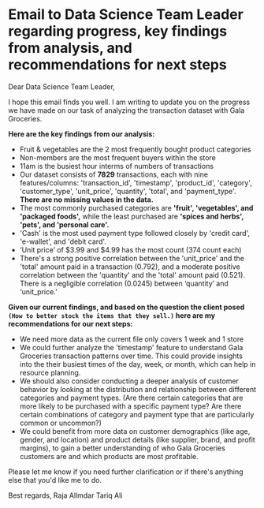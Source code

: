 # Email to Data Science Team Leader regarding progress, key findings from analysis, and recommendations for next steps

Dear Data Science Team Leader,

I hope this email finds you well. I am writing to update you on the progress we have made on our task of analyzing the transaction dataset with Gala Groceries.

**Here are the key findings from our analysis:**

- Fruit & vegetables are the 2 most frequently bought product categories
- Non-members are the most frequent buyers within the store
- 11am is the busiest hour interms of numbers of transactions
- Our dataset consists of **7829** transactions, each with nine features/columns: 'transaction_id', 'timestamp', 'product_id', 'category', 'customer_type', 'unit_price', 'quantity', 'total', and 'payment_type'. **There are no missing values in the data.**
- The most commonly purchased categories are **'fruit', 'vegetables', and 'packaged foods',** while the least purchased are **'spices and herbs', 'pets', and 'personal care'.**
- 'Cash' is the most used payment type followed closely by 'credit card', 'e-wallet', and 'debit card'.
- ‘Unit price’ of $3.99 and $4.99 has the most count (374 count each)
- There's a strong positive correlation between the 'unit_price' and the 'total' amount paid in a transaction (0.792), and a moderate positive correlation between the 'quantity' and the 'total' amount paid (0.521).  There is a negligible correlation (0.0245) between ‘quantity’ and ‘unit_price.’

**Given our current findings, and based on the question the client posed `(How to better stock the items that they sell.)` here are my recommendations for our next steps:**
- We need more data as the current file only covers 1 week and 1 store
- We could further analyze the 'timestamp' feature to understand Gala Groceries transaction patterns over time. This could provide insights into the their busiest times of the day, week, or month, which can help in resource planning.
- We should also consider conducting a deeper analysis of customer behavior by looking at the distribution and relationship between different categories and payment types. (Are there certain categories that are more likely to be purchased with a specific payment type? Are there certain combinations of category and payment type that are particularly common or uncommon?)
- We could benefit from more data on customer demographics (like age, gender, and location) and product details (like supplier, brand, and profit margins), to gain a better understanding of who Gala Groceries customers are and which products are most profitable.

Please let me know if you need further clarification or if there's anything else that you'd like me to do.

Best regards,
Raja Allmdar Tariq Ali